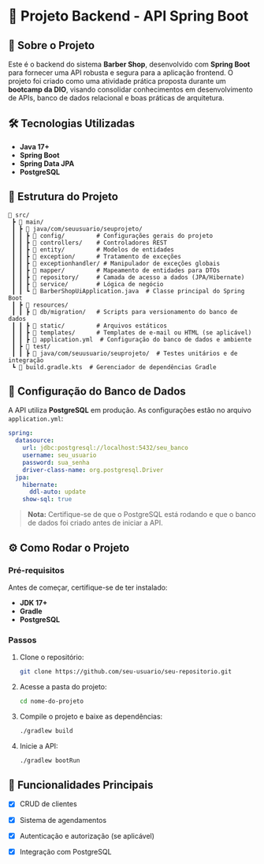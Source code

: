 # 📌 Projeto Backend - API Spring Boot

## 🚀 Sobre o Projeto
Este é o backend do sistema **Barber Shop**, desenvolvido com **Spring Boot** para fornecer uma API robusta e segura para a aplicação frontend. O projeto foi criado como uma atividade prática proposta durante um **bootcamp da DIO**, visando consolidar conhecimentos em desenvolvimento de APIs, banco de dados relacional e boas práticas de arquitetura.

## 🛠 Tecnologias Utilizadas
- **Java 17+**
- **Spring Boot**
- **Spring Data JPA**
- **PostgreSQL**

## 📂 Estrutura do Projeto
```
📂 src/
 ┣ 📂 main/
 ┃ ┣ 📂 java/com/seuusuario/seuprojeto/
 ┃ ┃ ┣ 📂 config/         # Configurações gerais do projeto
 ┃ ┃ ┣ 📂 controllers/    # Controladores REST
 ┃ ┃ ┣ 📂 entity/         # Modelos de entidades
 ┃ ┃ ┣ 📂 exception/      # Tratamento de exceções
 ┃ ┃ ┣ 📂 exceptionhandler/ # Manipulador de exceções globais
 ┃ ┃ ┣ 📂 mapper/         # Mapeamento de entidades para DTOs
 ┃ ┃ ┣ 📂 repository/     # Camada de acesso a dados (JPA/Hibernate)
 ┃ ┃ ┣ 📂 service/        # Lógica de negócio
 ┃ ┃ ┗ 📜 BarberShopUiApplication.java  # Classe principal do Spring Boot
 ┃ ┣ 📂 resources/
 ┃ ┃ ┣ 📂 db/migration/   # Scripts para versionamento do banco de dados
 ┃ ┃ ┣ 📂 static/         # Arquivos estáticos
 ┃ ┃ ┣ 📂 templates/      # Templates de e-mail ou HTML (se aplicável)
 ┃ ┃ ┣ 📜 application.yml  # Configuração do banco de dados e ambiente
 ┃ ┣ 📂 test/
 ┃ ┃ ┣ 📂 java/com/seuusuario/seuprojeto/  # Testes unitários e de integração
 ┗ 📜 build.gradle.kts  # Gerenciador de dependências Gradle
```

## 🔧 Configuração do Banco de Dados
A API utiliza **PostgreSQL** em produção. As configurações estão no arquivo `application.yml`:
```yaml
spring:
  datasource:
    url: jdbc:postgresql://localhost:5432/seu_banco
    username: seu_usuario
    password: sua_senha
    driver-class-name: org.postgresql.Driver
  jpa:
    hibernate:
      ddl-auto: update
    show-sql: true
```
> **Nota:** Certifique-se de que o PostgreSQL está rodando e que o banco de dados foi criado antes de iniciar a API.

## ⚙️ Como Rodar o Projeto
### Pré-requisitos
Antes de começar, certifique-se de ter instalado:
- **JDK 17+**
- **Gradle**
- **PostgreSQL**

### Passos
1. Clone o repositório:
   ```bash
   git clone https://github.com/seu-usuario/seu-repositorio.git
   ```
2. Acesse a pasta do projeto:
   ```bash
   cd nome-do-projeto
   ```
3. Compile o projeto e baixe as dependências:
   ```bash
   ./gradlew build
   ```
4. Inicie a API:
   ```bash
   ./gradlew bootRun
   ```

## 🚀 Funcionalidades Principais
- [x] CRUD de clientes
- [x] Sistema de agendamentos
- [x] Autenticação e autorização (se aplicável)
- [x] Integração com PostgreSQL


